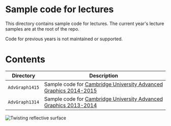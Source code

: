 # Sample code for lectures

This directory contains sample code for lectures.  The current year's lecture samples are at the root of the repo.

Code for previous years is not maintained or supported.

# Contents

Directory                   | Description
----------------------------|------------
`AdvGraph1415`              | Sample code for [Cambridge University Advanced Graphics 2014-2015](http://www.cl.cam.ac.uk/teaching/1415/AdvGraph/)
`AdvGraph1314`              | Sample code for [Cambridge University Advanced Graphics 2013-2014](http://www.cl.cam.ac.uk/teaching/1314/AdvGraph/)

![Twisting reflective surface](Twist.gif)